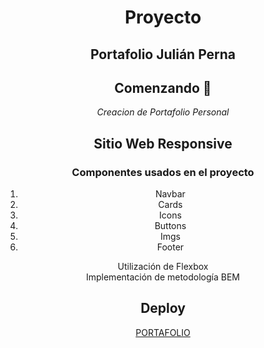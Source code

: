 
<div  align="center">

#  Proyecto
##  Portafolio Julián Perna

## Comenzando 🚀
_Creacion de Portafolio Personal_

## Sitio Web Responsive
### Componentes usados en el proyecto 

1. Navbar
2. Cards
3. Icons
4. Buttons
5. Imgs
6. Footer

<span>Utilización de Flexbox</span>
<br>
<span>Implementación de metodología BEM</span>
## Deploy

<a href="https://jperna.netlify.app/">PORTAFOLIO</a>






